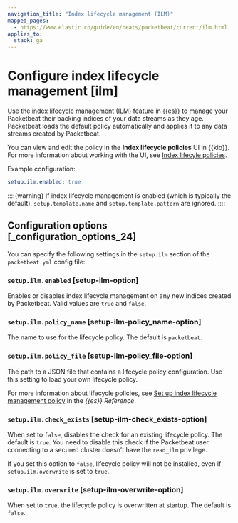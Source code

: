 ```yaml
---
navigation_title: "Index lifecycle management (ILM)"
mapped_pages:
  - https://www.elastic.co/guide/en/beats/packetbeat/current/ilm.html
applies_to:
  stack: ga
---
```


# Configure index lifecycle management [ilm]


Use the [index lifecycle management](docs-content://manage-data/lifecycle/index-lifecycle-management/tutorial-automate-rollover.md) (ILM) feature in {{es}} to manage your Packetbeat their backing indices of your data streams as they age. Packetbeat loads the default policy automatically and applies it to any data streams created by Packetbeat.

You can view and edit the policy in the **Index lifecycle policies** UI in {{kib}}. For more information about working with the UI, see [Index lifecyle policies](docs-content://manage-data/lifecycle/index-lifecycle-management.md).

Example configuration:

```yaml
setup.ilm.enabled: true
```

::::{warning}
If index lifecycle management is enabled (which is typically the default), `setup.template.name` and `setup.template.pattern` are ignored.
::::



## Configuration options [_configuration_options_24]

You can specify the following settings in the `setup.ilm` section of the `packetbeat.yml` config file:


### `setup.ilm.enabled` [setup-ilm-option]

Enables or disables index lifecycle management on any new indices created by Packetbeat. Valid values are `true` and `false`.


### `setup.ilm.policy_name` [setup-ilm-policy_name-option]

The name to use for the lifecycle policy. The default is `packetbeat`.


### `setup.ilm.policy_file` [setup-ilm-policy_file-option]

The path to a JSON file that contains a lifecycle policy configuration. Use this setting to load your own lifecycle policy.

For more information about lifecycle policies, see [Set up index lifecycle management policy](docs-content://manage-data/lifecycle/index-lifecycle-management/configure-lifecycle-policy.md) in the *{{es}} Reference*.


### `setup.ilm.check_exists` [setup-ilm-check_exists-option]

When set to `false`, disables the check for an existing lifecycle policy. The default is `true`. You need to disable this check if the Packetbeat user connecting to a secured cluster doesn’t have the `read_ilm` privilege.

If you set this option to `false`, lifecycle policy will not be installed, even if `setup.ilm.overwrite` is set to `true`.


### `setup.ilm.overwrite` [setup-ilm-overwrite-option]

When set to `true`, the lifecycle policy is overwritten at startup. The default is `false`.

